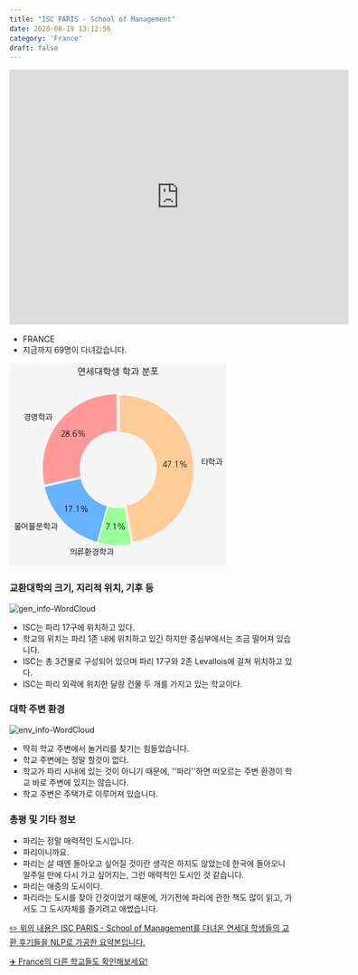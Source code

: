 ```yaml
---
title: "ISC PARIS - School of Management"
date: 2020-08-19 13:12:56
category: 'France'
draft: false
---
```


<iframe
width="600"
height="450"
frameborder="0" style="border:0"
src="https://www.google.com/maps/embed/v1/place?key=AIzaSyC9e1AME-pVmWC4hBpFdu5S4dKzyepa3HQ&q=ISC+PARIS+-+School+of+Management&center=48.8926991,2.3010645&zoom=14" allowfullscreen>
</iframe>

* FRANCE
* 지금까지 69명이 다녀갔습니다. 

![department-info](../plots/FR000010.png)
### 교환대학의 크기, 지리적 위치, 기후 등
![gen_info-WordCloud](../univ_wordclouds_okt/gen_info/FR000010_gen_info_okt.png)

* ISC는 파리 17구에 위치하고 있다.
* 학교의 위치는 파리 1존 내에 위치하고 있긴 하지만 중심부에서는 조금 떨어져 있습니다.
* ISC는 총 3건물로 구성되어 있으며 파리 17구와 2존 Levallois에 걸쳐 위치하고 있다.
* ISC는 파리 외곽에 위치한 달랑 건물 두 개를 가지고 있는 학교이다.


### 대학 주변 환경

![env_info-WordCloud](../univ_wordclouds_okt/env_info/FR000010_env_info_okt.png)

* 딱히 학교 주변에서 놀거리를 찾기는 힘들었습니다.
* 학교 주변에는 정말 할것이 없다.
* 학교가 파리 시내에 있는 것이 아니기 때문에, ''파리''하면 떠오르는 주변 환경이 학교 바로 주변에 있지는 않습니다.
* 학교 주변은 주택가로 이루어져 있습니다.


### 총평 및 기타 정보 
* 파리는 정말 매력적인 도시입니다.
* 파리이니까요.
* 파리는 살 때엔 돌아오고 싶어질 것이란 생각은 하지도 않았는데 한국에 돌아오니 일주일 만에 다시 가고 싶어지는, 그런 매력적인 도시인 것 같습니다.
* 파리는 애증의 도시이다.
* 파리라는 도시를 찾아 간것이었기 때문에, 가기전에 파리에 관한 책도 많이 읽고, 가서도 그 도시자체를 즐기려고 애썼습니다.


[✏️ 위의 내용은 ISC PARIS - School of Management를 다녀온 연세대 학생들의 교환 후기들을 NLP로 가공한 요약본입니다.](http://oia.yonsei.ac.kr/partner/expReport.asp?ucode=FR000010&bgbn=A)

[✈️ France의 다른 학교들도 확인해보세요!](https://yonsei-exchange.netlify.app/?category=France)
